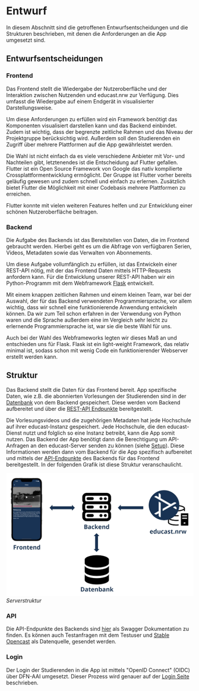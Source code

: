 # Entwurf

In diesem Abschnitt sind die getroffenen Entwurfsentscheidungen und die Strukturen beschrieben, mit denen die Anforderungen an die App umgesetzt sind.

## Entwurfsentscheidungen

### Frontend

Das Frontend stellt die Wiedergabe der Nutzeroberfläche und der Interaktion zwischen Nutzenden und educast.nrw zur Verfügung. Dies umfasst die Wiedergabe auf einem Endgerät in visualisierter Darstellungsweise.

Um diese Anforderungen zu erfüllen wird ein Framework benötigt das Komponenten visualisiert darstellen kann und das Backend einbindet. Zudem ist wichtig, dass der begrenzte zeitliche Rahmen und das Niveau der Projektgruppe berücksichtig wird. Außerdem soll den Studierenden ein Zugriff über mehrere Plattformen auf die App gewährleistet werden. 

Die Wahl ist nicht einfach da es viele verschiedene Anbieter mit Vor- und Nachteilen gibt, letztenendes ist die Entscheidung auf Flutter gefallen. 
Flutter ist ein Open Source Framework von Google das nativ kompilierte Crossplattformentwicklung ermöglicht.
Der Gruppe ist Flutter vorher bereits geläufig gewesen und zudem schnell und einfach zu erlernen. Zusätzlich bietet Flutter die Möglichkeit mit einer Codebasis mehrere Plattformen zu erreichen. 

Flutter konnte mit vielen weiteren Features helfen und zur Entwicklung einer schönen Nutzeroberfläche beitragen. 

### Backend
Die Aufgabe des Backends ist das Bereitstellen von Daten, die im Frontend gebraucht werden. Hierbei geht es um die Abfrage von verfügbaren Serien, Videos, Metadaten sowie das Verwalten von Abonnements.  

Um diese Aufgabe vollumfänglich zu erfüllen, ist das Entwickeln einer REST-API nötig, mit der das Frontend Daten mittels HTTP-Requests anfordern kann. Für die Entwicklung unserer REST-API haben wir ein Python-Programm mit dem Webframework [Flask](https://flask.palletsprojects.com/en/2.2.x/) entwickelt.

Mit einem knappen zeitlichen Rahmen und einem kleinen Team, war bei der Auswahl, der für das Backend verwendeten Programmiersprache, vor allem wichtig, dass wir schnell eine funktionierende Anwendung entwickeln können. Da wir zum Teil schon erfahren in der Verwendung von Python waren und die Sprache außerdem eine im Vergleich sehr leicht zu erlernende Programmiersprache ist, war sie die beste Wahl für uns.

Auch bei der Wahl des Webframeworks legten wir dieses Maß an und entschieden uns für Flask. Flask ist ein light-weight Framework, das relativ minimal ist, sodass schon mit wenig Code ein funktionierender Webserver erstellt werden kann.

## Struktur

Das Backend stellt die Daten für das Frontend bereit. App spezifische Daten, wie z.B. die abonnierten Vorlesungen der Studierenden sind in der [Datenbank](database.md) von dem Backend gespeichert. Diese werden vom Backend aufbereitet und über die [REST-API Endpunkte](https://app.swaggerhub.com/apis-docs/Bennit/EducastNRWApp/0.1#/) bereitgestellt.

Die Vorlesungsvideos und die zugehörigen Metadaten hat jede Hochschule auf ihrer educast-Instanz gespeichert. Jede Hochschule, die den educast-Dienst nutzt und folglich so eine Instanz betreibt, kann die App somit nutzen. Das Backend der App benötigt dann die Berechtigung um API-Anfragen an den educast-Server senden zu können (siehe [Setup](setup.md#api-user)). Diese Informationen werden dann vom Backend für die App spezifisch aufbereitet und mittels der [API-Endpunkte](https://app.swaggerhub.com/apis-docs/Bennit/EducastNRWApp/0.1#/) des Backends für das Frontend bereitgestellt. In der folgenden Grafik ist diese Struktur veranschaulicht.

![](assets/images/Server_Struktur.jpg)
*Serverstruktur*

### API
Die API-Endpunkte des Backends sind [hier](https://app.swaggerhub.com/apis-docs/Bennit/EducastNRWApp/0.1#/) als Swagger Dokumentation zu finden. Es können auch Testanfragen mit dem Testuser und [Stable Opencast](https://stable.opencast.org) als Datenquelle, gesendet werden.

### Login
Der Login der Studierenden in die App ist mittels "OpenID Connect" (OIDC) über DFN-AAI umgesetzt. Dieser Prozess wird genauer auf der [Login Seite](login.md) beschrieben.
